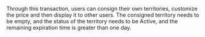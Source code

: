 


Through this transaction, users can consign their own territories, customize the price and then display it to other users. The consigned territory needs to be empty, and the status of the territory needs to be Active, and the remaining expiration time is greater than one day.